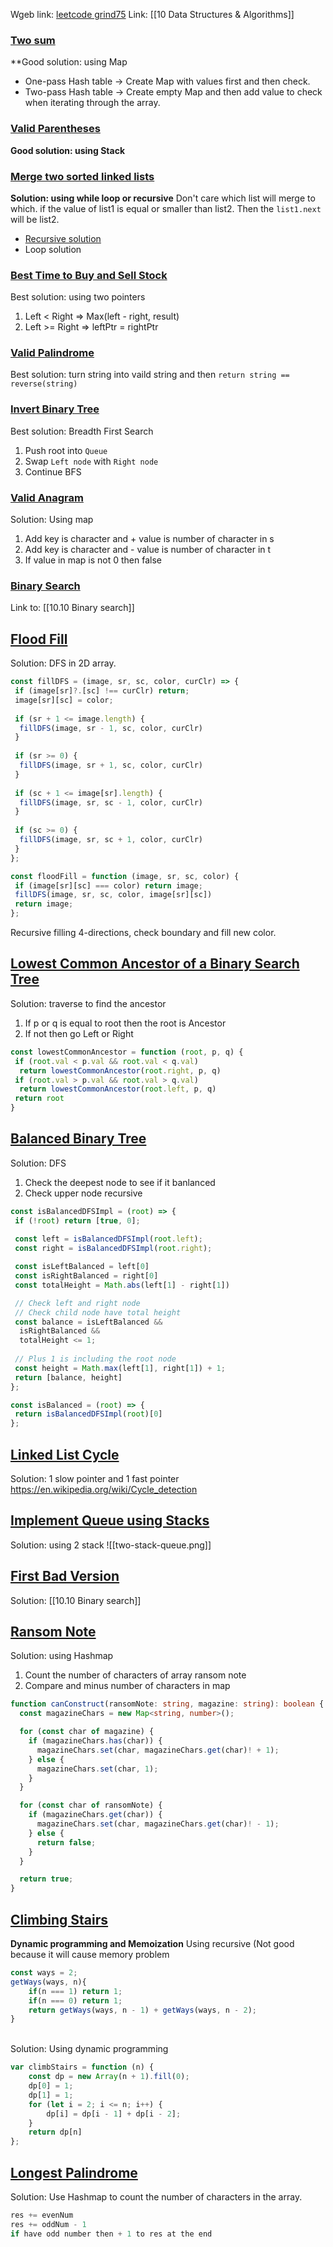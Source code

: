 Wgeb link: [leetcode grind75](https://www.techinterviewhandbook.org/grind75)
Link: [[10 Data Structures & Algorithms]]

### [Two sum](https://leetcode.com/problems/two-sum)

**Good solution: using Map

- One-pass Hash table -> Create Map with values first and then check.
- Two-pass Hash table -> Create empty Map and then add value to check when iterating through the array.

### [Valid Parentheses](https://leetcode.com/problems/valid-parentheses)

**Good solution: using Stack**

### [Merge two sorted linked lists](https://leetcode.com/problems/merge-two-sorted-lists/)

**Solution: using while loop or recursive**
Don't care which list will merge to which. if the value of list1 is equal or smaller than list2. Then the `list1.next` will be list2.

- [Recursive solution](https://authorslog.com/blog/oXmSPEGRc3?title=21-merge-two-sorted-lists)
- Loop solution

### [Best Time to Buy and Sell Stock](https://leetcode.com/problems/best-time-to-buy-and-sell-stock)

Best solution: using two pointers

1. Left < Right  => Max(left - right, result)
2. Left >= Right => leftPtr = rightPtr

### [Valid Palindrome](https://leetcode.com/problems/valid-palindrome)

Best solution: turn string into vaild string and then
`return string == reverse(string)`

### [Invert Binary Tree](https://leetcode.com/problems/invert-binary-tree)

Best solution: Breadth First Search

1. Push root into `Queue`
2. Swap `Left node` with `Right node`
3. Continue BFS

### [Valid Anagram](https://leetcode.com/problems/valid-anagram)

Solution: Using map

1. Add key is character and + value is number of character in s
2. Add key is character and - value is number of character in t
3. If value in map is not 0 then false

### [Binary Search](https://leetcode.com/problems/binary-search)

Link to: [[10.10 Binary search]]

## [Flood Fill](https://leetcode.com/problems/flood-fill)

Solution: DFS in 2D array.

```js
const fillDFS = (image, sr, sc, color, curClr) => {
 if (image[sr]?.[sc] !== curClr) return;
 image[sr][sc] = color;  
 
 if (sr + 1 <= image.length) {
  fillDFS(image, sr - 1, sc, color, curClr)
 }
 
 if (sr >= 0) {
  fillDFS(image, sr + 1, sc, color, curClr)
 }
 
 if (sc + 1 <= image[sr].length) {
  fillDFS(image, sr, sc - 1, color, curClr)
 }
 
 if (sc >= 0) {
  fillDFS(image, sr, sc + 1, color, curClr)
 }
};

const floodFill = function (image, sr, sc, color) {
 if (image[sr][sc] === color) return image;
 fillDFS(image, sr, sc, color, image[sr][sc])
 return image;
};
```

Recursive filling 4-directions, check boundary and fill new color.

## [Lowest Common Ancestor of a Binary Search Tree](https://leetcode.com/problems/lowest-common-ancestor-of-a-binary-search-tree)

Solution: traverse to find the ancestor

 1. If p or q is equal to root then the root is Ancestor
 2. If not then go Left or Right

```js
const lowestCommonAncestor = function (root, p, q) {
 if (root.val < p.val && root.val < q.val) 
  return lowestCommonAncestor(root.right, p, q)
 if (root.val > p.val && root.val > q.val) 
  return lowestCommonAncestor(root.left, p, q)
 return root
}
```

## [Balanced Binary Tree](https://leetcode.com/problems/balanced-binary-tree)

Solution: DFS

 1. Check the deepest node to see if it banlanced
 2. Check upper node recursive

```js
const isBalancedDFSImpl = (root) => {
 if (!root) return [true, 0];
 
 const left = isBalancedDFSImpl(root.left);
 const right = isBalancedDFSImpl(root.right);

 const isLeftBalanced = left[0]
 const isRightBalanced = right[0]
 const totalHeight = Math.abs(left[1] - right[1])

 // Check left and right node
 // Check child node have total height
 const balance = isLeftBalanced && 
  isRightBalanced && 
  totalHeight <= 1;
  
 // Plus 1 is including the root node
 const height = Math.max(left[1], right[1]) + 1;
 return [balance, height]
};

const isBalanced = (root) => {
 return isBalancedDFSImpl(root)[0]
};
```
## [Linked List Cycle](https://leetcode.com/problems/linked-list-cycle)
Solution: 1 slow pointer and 1 fast pointer
<https://en.wikipedia.org/wiki/Cycle_detection>
## [Implement Queue using Stacks](https://leetcode.com/problems/implement-queue-using-stacks)

Solution: using 2 stack
![[two-stack-queue.png]]

## [First Bad Version](https://leetcode.com/problems/first-bad-version)

Solution: [[10.10 Binary search]]

## [Ransom Note](https://leetcode.com/problems/ransom-note)

Solution: using Hashmap
1. Count the number of characters of array ransom note
2. Compare and minus number of characters in map
```typescript
function canConstruct(ransomNote: string, magazine: string): boolean {
  const magazineChars = new Map<string, number>();

  for (const char of magazine) {
    if (magazineChars.has(char)) {
      magazineChars.set(char, magazineChars.get(char)! + 1);
    } else {
      magazineChars.set(char, 1);
    }
  }

  for (const char of ransomNote) {
    if (magazineChars.get(char)) {
      magazineChars.set(char, magazineChars.get(char)! - 1);
    } else {
      return false;
    }
  }

  return true;
}
```

## [Climbing Stairs](https://leetcode.com/problems/climbing-stairs)

**Dynamic programming and Memoization**
Using recursive (Not good because it will cause memory problem
```js
const ways = 2;
getWays(ways, n){
	if(n === 1) return 1;
	if(n === 0) return 1; 
	return getWays(ways, n - 1) + getWays(ways, n - 2);
}
```
\
Solution: Using dynamic programming
```js
var climbStairs = function (n) {
	const dp = new Array(n + 1).fill(0);
	dp[0] = 1;
	dp[1] = 1;
	for (let i = 2; i <= n; i++) {
		dp[i] = dp[i - 1] + dp[i - 2];
	}
	return dp[n]
};
```
## [Longest Palindrome](https://leetcode.com/problems/longest-palindrome)
Solution: Use Hashmap to count the number of characters in the array.
```js
res += evenNum
res += oddNum - 1
if have odd number then + 1 to res at the end
```